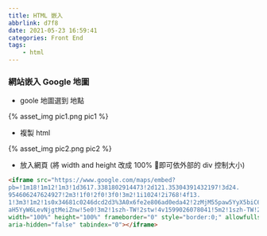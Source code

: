 ```yaml
---
title: HTML 嵌入
abbrlink: d7f8
date: 2021-05-23 16:59:41
categories: Front End
tags:
	- html
---
```


### 網站嵌入 Google 地圖
+ goole 地圖選到 地點
<div style="width:700px">
	{% asset_img pic1.png pic1 %}
</div>

<!--more-->

+ 複製 html
<div style="width:700px">
	{% asset_img pic2.png pic2 %}
</div>

+ 放入網頁 (將 width and height 改成 100% 即可依外部的 div 控制大小)

``` html
<iframe src="https://www.google.com/maps/embed?
pb=!1m18!1m12!1m3!1d3617.3381802914473!2d121.35304391432197!3d24.
954606247624927!2m3!1f0!2f0!3f0!3m2!1i1024!2i768!4f13.
1!3m3!1m2!1s0x34681c0246dcd2d3%3A0x6fe2e806ad0eda42!2zMjM55paw5YyX5biC6bav5q2M5Y2A5p
aH5YyW6LevNjgtMeiZnw!5e0!3m2!1szh-TW!2stw!4v1599026078041!5m2!1szh-TW!2stw" 
width="100%" height="100%" frameborder="0" style="border:0;" allowfullscreen="" 
aria-hidden="false" tabindex="0"></iframe>
```

